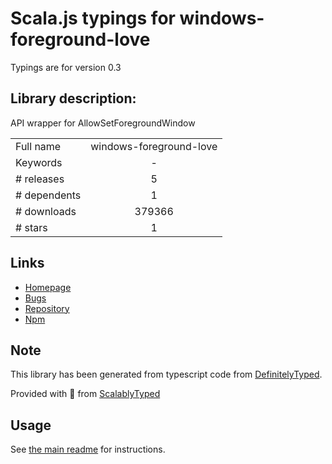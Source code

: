 
# Scala.js typings for windows-foreground-love

Typings are for version 0.3

## Library description:
API wrapper for AllowSetForegroundWindow

|                    |                 |
| ------------------ | :-------------: |
| Full name          | windows-foreground-love |
| Keywords           | - |
| # releases         | 5 |
| # dependents       | 1 |
| # downloads        | 379366 |
| # stars            | 1 |

## Links
- [Homepage](https://github.com/the-ress/node-windows-foreground-love#readme)
- [Bugs](https://github.com/the-ress/node-windows-foreground-love/issues)
- [Repository](https://github.com/the-ress/node-windows-foreground-love)
- [Npm](https://www.npmjs.com/package/windows-foreground-love)
    


## Note
This library has been generated from typescript code from [DefinitelyTyped](https://definitelytyped.org).

Provided with :purple_heart: from [ScalablyTyped](https://github.com/oyvindberg/ScalablyTyped)

## Usage
See [the main readme](../../readme.md) for instructions.


